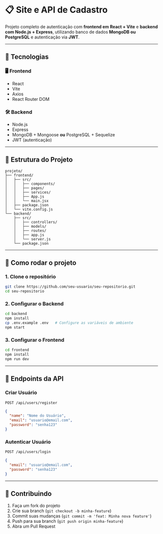 # 📋 Site e API de Cadastro

Projeto completo de autenticação com **frontend em React + Vite** e **backend com Node.js + Express**, utilizando banco de dados **MongoDB ou PostgreSQL** e autenticação via **JWT**.

---

## 🚀 Tecnologias

### 🖥️ Frontend
- React
- Vite
- Axios
- React Router DOM

### 🛠️ Backend
- Node.js
- Express
- MongoDB + Mongoose **ou** PostgreSQL + Sequelize
- JWT (autenticação)

---

## 📁 Estrutura do Projeto

```
projeto/
├── frontend/
│   ├── src/
│   │   ├── components/
│   │   ├── pages/
│   │   ├── services/
│   │   ├── App.js
│   │   └── main.jsx
│   ├── package.json
│   └── vite.config.js
└── backend/
    ├── src/
    │   ├── controllers/
    │   ├── models/
    │   ├── routes/
    │   ├── app.js
    │   └── server.js
    └── package.json
```

---

## 🧪 Como rodar o projeto

### 1. Clone o repositório

```bash
git clone https://github.com/seu-usuario/seu-repositorio.git
cd seu-repositorio
```

### 2. Configurar o Backend

```bash
cd backend
npm install
cp .env.example .env   # Configure as variáveis de ambiente
npm start
```

### 3. Configurar o Frontend

```bash
cd frontend
npm install
npm run dev
```

---

## 🔐 Endpoints da API

### Criar Usuário

`POST /api/users/register`

```json
{
  "name": "Nome do Usuário",
  "email": "usuario@email.com",
  "password": "senha123"
}
```

### Autenticar Usuário

`POST /api/users/login`

```json
{
  "email": "usuario@email.com",
  "password": "senha123"
}
```

---

## 🤝 Contribuindo

1. Faça um fork do projeto  
2. Crie sua branch (`git checkout -b minha-feature`)  
3. Commit suas mudanças (`git commit -m 'feat: Minha nova feature'`)  
4. Push para sua branch (`git push origin minha-feature`)  
5. Abra um Pull Request
